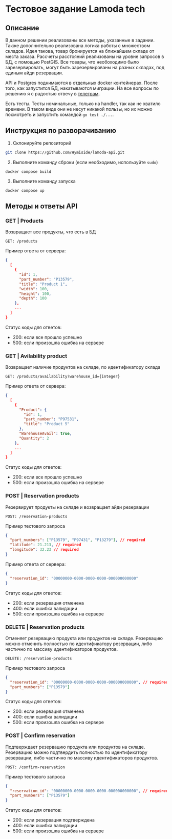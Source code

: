 # Тестовое задание Lamoda tech
## Описание
В данном решении реализованы все методы, указанные в задании. Также дополнительно реализована логика работы с множеством складов. Идея такова, товар бронируется на ближайшем складе от места заказа. Рассчеты расстояний реализованы на уровне запросов в БД, с помощью PostGIS. Все товары, что необоходимо было зарезервировать, могут быть зарезервированы на разных складах, под единым айди резервации.

API и Postgres поднимаются в отдельных docker контейнерах. После того, как запустится БД, накатываются миграции.
На все вопросы по решению я с радостью отвечу в [телеграм](https://t.me/hymiside).

Есть тесты. Тесты номинальные, только на handler, так как не хватило времени. В таком виде они не несут никакой пользы, но их можно посмотреть и запустить командой `go test ./...`. 

## Инструкция по разворачиванию
1. Склонируйте репозиторий
```bash
git clone https://github.com/Hymiside/lamoda-api.git
```
2. Выполните команду сброки (если необходимо, используйте `sudo`)
```
docker compose build
```
3. Выполните команду запуска
```
docker compose up
```

## Методы и ответы API
### GET | Products
Возвращает все продукты, что есть в БД
```
GET: /products
```
Пример ответа от сервера:
```json
{
  [
    {
      "id": 1,
      "part_number": "P13579",
      "title": "Product 1",
      "width": 100,
      "height": 100,
      "depth": 100
    },
    ...
  ]
}
```
Статус коды для ответов:
- 200: если все прошло успешно
- 500: если произошла ошибка на сервере

### GET | Avilability product
Возвращает наличие продуктов на складе, по идентификатору склада
```
GET: /products/availability?warehouse_id={integer}
```
Пример ответа от сервера:
```json
{
  [
    {
      "Product": {
        "id": 1,
        "part_number": "P97531",
        "title": "Product 5"
      },
      "WarehouseAvail": true,
      "Quantity": 2
    },
    ...
  ]
}
```
Статус коды для ответов:
- 200: если все прошло успешно
- 500: если произошла ошибка на сервере


### POST | Reservation products
Резервирует продукты на складе и возвращает айди резервации
```
POST: /reservation-products
```
Пример тестового запроса
```json
{
  "part_numbers": ["P13579", "P97431", "P13279"], // required
  "latitude": 21.213, // required
  "longitude": 32.23 // required
}
```
Пример ответа от сервера:
```json
{
  "reservation_id": "00000000-0000-0000-0000-000000000000"
}
```
Статус коды для ответов:
- 200: если резервация отменена
- 400: если ошибка валидации
- 500: если произошла ошибка на сервере

### DELETE | Reservation products
Отменяет резервацию продукта или продуктов на складе. Резервацию можно отменить полностью по идентификатору резервации, либо частично по массиву идентификаторов продуктов.
```
DELETE: /reservation-products
```
Пример тестового запроса
```json
{
  "reservation_id": "00000000-0000-0000-0000-000000000000", // required
  "part_numbers": ["P13579"]
}
```
Статус коды для ответов:
- 200: если резервация отменена
- 400: если ошибка валидации
- 500: если произошла ошибка на сервере


### POST | Confirm reservation
Подтверждает резервацию продукта или продуктов на складе. Резервацию можно подтвердить полностью по идентификатору резервации, либо частично по массиву идентификаторов продуктов.
```
POST: /confirm-reservation
```
Пример тестового запроса
```json
{
  "reservation_id": "00000000-0000-0000-0000-000000000000", // required
  "part_numbers": ["P13579"]
}
```
Статус коды для ответов:
- 200: если резервация подтверждена
- 400: если ошибка валидации
- 500: если произошла ошибка на сервере
